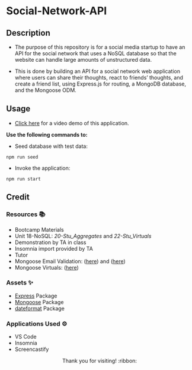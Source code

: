 # Social-Network-API

## Description

- The purpose of this repository is for a social media startup to have an API for the social network that uses a NoSQL database so that the website can handle large amounts of unstructured data.

- This is done by building an API for a social network web application where users can share their thoughts, react to friends’ thoughts, and create a friend list, using Express.js for routing, a MongoDB database, and the Mongoose ODM.

## Usage

- [Click here](*) for a video demo of this application.

**Use the following commands to:**

- Seed database with test data:

`npm run seed`

- Invoke the application:

`npm run start`

## Credit

### Resources :books:
- Bootcamp Materials
- Unit 18-NoSQL: *20-Stu_Aggregates* and *22-Stu_Virtuals*
- Demonstration by TA in class
- Insomnia import provided by TA
- Tutor
- Mongoose Email Validation: ([here](https://masteringjs.io/tutorials/mongoose/mongoose-validate-unique-email)) and ([here](https://mongoosejs.com/docs/validation.html))
- Mongoose Virtuals: ([here](https://mongoosejs.com/docs/tutorials/virtuals.html))

### Assets :sparkles:
- [Express](https://www.npmjs.com/package/express) Package
- [Mongoose](https://www.npmjs.com/package/mongoose/v/6.9.2) Package
- [dateformat](https://www.npmjs.com/package/dateformat) Package

### Applications Used :gear:
- VS Code
- Insomnia
- Screencastify

<p align="center">Thank you for visiting! :ribbon:</p>